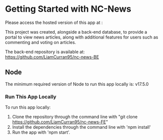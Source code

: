 # Getting Started with NC-News

Please access the hosted version of this app at :

This project was created, alongside a back-end database, to provide a portal to view news articles, along with additional features for users such as commenting and voting on articles.

The back-end repository is available at: https://github.com/LiamCurran95/nc-news-BE

## Node

The minimum required version of Node to run this app locally is: v17.5.0

### Run This App Locally

To run this app locally:

1. Clone the repository through the command line with "git clone https://github.com/LiamCurran95/nc-news-FE"
2. Install the dependencies through the command line with 'npm install'
3. Run the app with 'npm start'.
